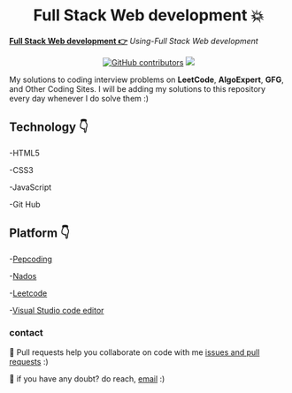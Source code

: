 
<h1 align="center">Full Stack Web development 💥</h1>

**[Full Stack Web development 👉](https://github.com/mukeshdani/Dev-)** *Using-Full Stack Web development*

<div align="center">

<a href="https://github.com/mukeshdani/Dev-"><img alt="GitHub contributors" src="https://img.shields.io/github/contributors/mukeshdani/Dev-?color=2b9348"></a>
<a href="https://github.com/mukeshdani/Dev-"><img src="https://img.shields.io/badge/language-JAVA-green.svg"></a>

</div>

My solutions to coding interview problems on **LeetCode**, **AlgoExpert**, **GFG**, and Other Coding Sites. I will be adding my solutions to this repository every day whenever I do solve them :)


## Technology 👇
-HTML5

-CSS3

-JavaScript

-Git Hub 
 ## Platform 👇


-[Pepcoding](https://www.pepcoding.com/)

-[Nados](https://nados.pepcoding.com/)

-[Leetcode](https://leetcode.com/)

-[Visual Studio code editor](https://code.visualstudio.com/)

### contact 
💼 Pull requests help you collaborate on code with me [issues and pull requests](https://github.com/mukeshdani/Dev-/pulls) :)

 💼 if you have any doubt? do reach, [email](mailto:mukeshdani00@gmail.com) :)
